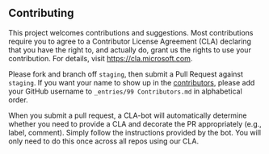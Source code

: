 ## Contributing

This project welcomes contributions and suggestions.  Most contributions require you to agree to a
Contributor License Agreement (CLA) declaring that you have the right to, and actually do, grant us
the rights to use your contribution. For details, visit https://cla.microsoft.com.

 Please fork and branch off `staging`, then submit a Pull Request against `staging`.
 If you want your name to show up in the [contributors](http://aroworkshop.io/#contributors), please add your GitHub username to `_entries/99 Contributors.md` in alphabetical order.

When you submit a pull request, a CLA-bot will automatically determine whether you need to provide
a CLA and decorate the PR appropriately (e.g., label, comment). Simply follow the instructions
provided by the bot. You will only need to do this once across all repos using our CLA.
